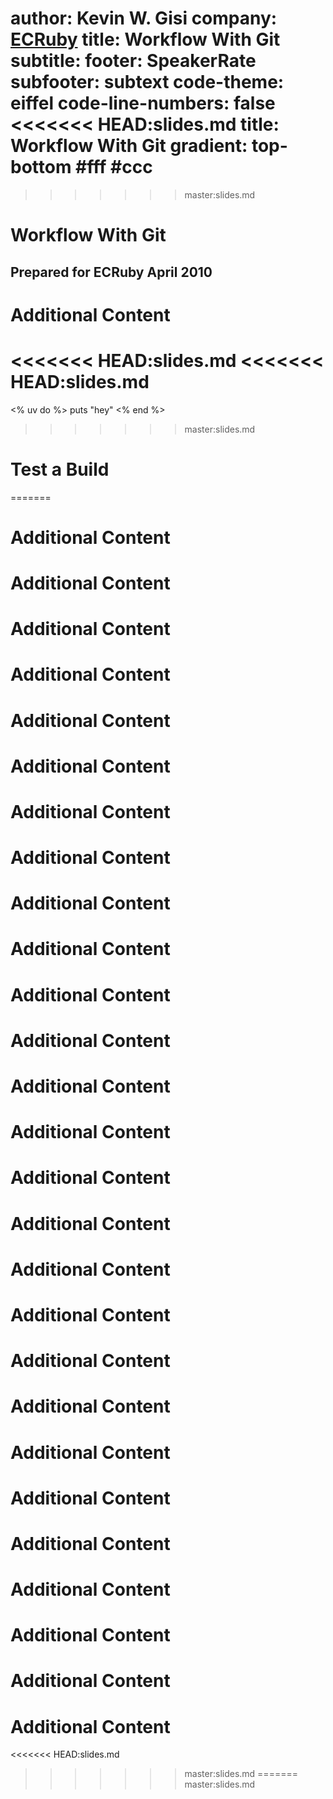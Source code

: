 author: Kevin W. Gisi
company: <a href='http://ecruby.org'>ECRuby</a>
title: Workflow With Git
subtitle:
footer: SpeakerRate
subfooter: subtext
code-theme: eiffel
code-line-numbers: false
<<<<<<< HEAD:slides.md
title: Workflow With Git
gradient: top-bottom #fff #ccc
=======
>>>>>>> master:slides.md


# Workflow With Git
## Prepared for ECRuby April 2010

# Additional Content
<<<<<<< HEAD:slides.md
<<<<<<< HEAD:slides.md
=======
<% uv do %>
puts "hey"
<% end %>
>>>>>>> master:slides.md

# Test a Build
=======
# Additional Content

# Additional Content
# Additional Content
# Additional Content
# Additional Content
# Additional Content
# Additional Content
# Additional Content
# Additional Content
# Additional Content
# Additional Content
# Additional Content
# Additional Content
# Additional Content
# Additional Content
# Additional Content
# Additional Content
# Additional Content
# Additional Content
# Additional Content
# Additional Content
# Additional Content
# Additional Content
# Additional Content
# Additional Content
# Additional Content
# Additional Content
<<<<<<< HEAD:slides.md

>>>>>>> master:slides.md
=======
>>>>>>> master:slides.md
